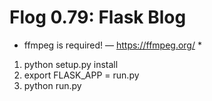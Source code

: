 # Flog 0.79: Flask Blog

* ffmpeg is required! — https://ffmpeg.org/ *

1. python setup.py install
2. export FLASK_APP = run.py
3. python run.py
